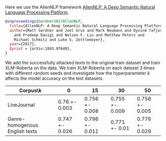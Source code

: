 Here we use the AllenNLP framework [AllenNLP: A Deep Semantic Natural Language Processing Platform](https://www.semanticscholar.org/paper/AllenNLP%3A-A-Deep-Semantic-Natural-Language-Platform-Gardner-Grus/a5502187140cdd98d76ae711973dbcdaf1fef46d).

```bibtex
@inproceedings{Gardner2017AllenNLP,
  title={AllenNLP: A Deep Semantic Natural Language Processing Platform},
  author={Matt Gardner and Joel Grus and Mark Neumann and Oyvind Tafjord
    and Pradeep Dasigi and Nelson F. Liu and Matthew Peters and
    Michael Schmitz and Luke S. Zettlemoyer},
  year={2017},
  Eprint = {arXiv:1803.07640},
}
```

We add the successfully attacked texts to the original train dataset and train XLM-Roberta on the data.
We train XLM-Roberta on each dataset 3 times with different random seeds and investigate how the hyperparameter $k$ affects the model accuracy on the test datasets. 

| Corpus\k                       | 0              | 15             | 30             | 50             |
|--------------------------------|----------------|----------------|----------------|----------------|
| LiveJournal                    | 0.76 +- 0.003  | 0.756 +- 0.008 | 0.755 +- 0.009 | 0.756 +- 0.005 |
| Genre-homogenous English texts | 0.747 +- 0.026 | 0.796 +- 0.011 | 0.771 +- 0.01  | 0.776 +- 0.029 |